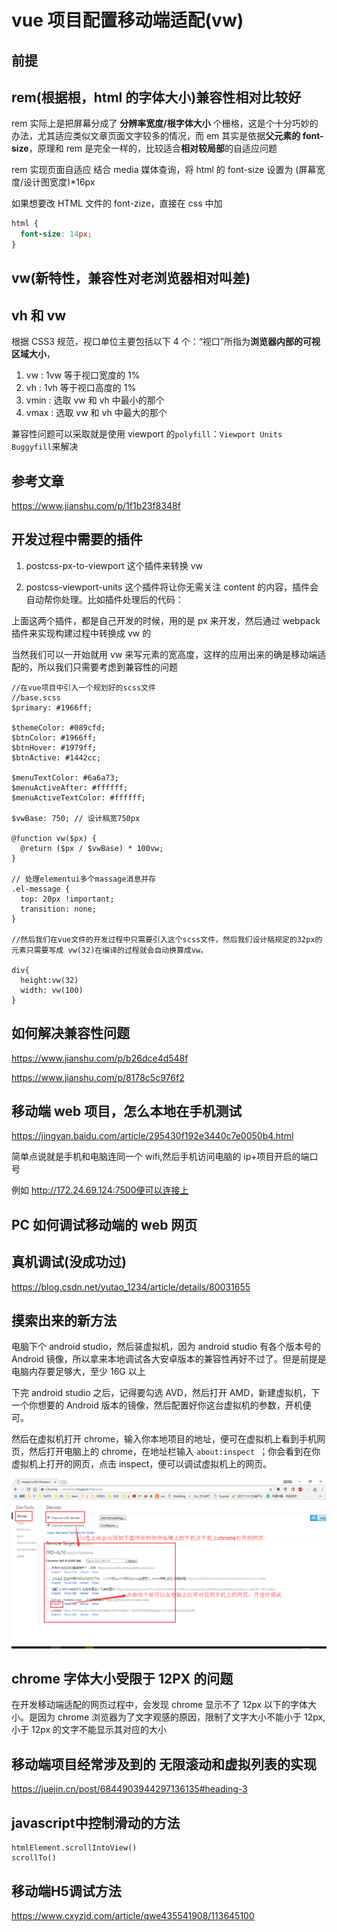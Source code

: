 # vue 项目配置移动端适配(vw)

## 前提

## rem(根据根，html 的字体大小)兼容性相对比较好

rem 实际上是把屏幕分成了 **分辨率宽度/根字体大小** 个栅格，这是个十分巧妙的办法，尤其适应类似文章页面文字较多的情况，而 em 其实是依据**父元素的 font-size**，原理和 rem 是完全一样的，比较适合**相对较局部**的自适应问题

rem 实现页面自适应
结合 media 媒体查询，将 html 的 font-size 设置为 (屏幕宽度/设计图宽度)\*16px

如果想要改 HTML 文件的 font-zize，直接在 css 中加

```css
html {
  font-size: 14px;
}
```

## vw(新特性，兼容性对老浏览器相对叫差)

## vh 和 vw

根据 CSS3 规范，视口单位主要包括以下 4 个：“视口”所指为**浏览器内部的可视区域大小**，

1. vw : 1vw 等于视口宽度的 1%
2. vh : 1vh 等于视口高度的 1%
3. vmin : 选取 vw 和 vh 中最小的那个
4. vmax : 选取 vw 和 vh 中最大的那个

兼容性问题可以采取就是使用 viewport 的`polyfill`：`Viewport Units Buggyfill`来解决

## 参考文章

https://www.jianshu.com/p/1f1b23f8348f

## 开发过程中需要的插件

1. postcss-px-to-viewport 这个插件来转换 vw

2. postcss-viewport-units 这个插件将让你无需关注 content 的内容，插件会自动帮你处理。比如插件处理后的代码：

上面这两个插件，都是自己开发的时候，用的是 px 来开发，然后通过 webpack 插件来实现构建过程中转换成 vw 的

当然我们可以一开始就用 vw 来写元素的宽高度，这样的应用出来的确是移动端适配的，所以我们只需要考虑到兼容性的问题

```
//在vue项目中引入一个规划好的scss文件
//base.scss
$primary: #1966ff;

$themeColor: #089cfd;
$btnColor: #1966ff;
$btnHover: #1979ff;
$btnActive: #1442cc;

$menuTextColor: #6a6a73;
$menuActiveAfter: #ffffff;
$menuActiveTextColor: #ffffff;

$vwBase: 750; // 设计稿宽750px

@function vw($px) {
  @return ($px / $vwBase) * 100vw;
}

// 处理elementui多个massage消息并存
.el-message {
  top: 20px !important;
  transition: none;
}

//然后我们在vue文件的开发过程中只需要引入这个scss文件，然后我们设计稿规定的32px的元素只需要写成 vw(32)在编译的过程就会自动换算成vw。

div{
  height:vw(32)
  width: vw(100)
}
```

## 如何解决兼容性问题

https://www.jianshu.com/p/b26dce4d548f

https://www.jianshu.com/p/8178c5c976f2

## 移动端 web 项目，怎么本地在手机测试

https://jingyan.baidu.com/article/295430f192e3440c7e0050b4.html

简单点说就是手机和电脑连同一个 wifi,然后手机访问电脑的 ip+项目开启的端口号

例如 http://172.24.69.124:7500便可以连接上

## PC 如何调试移动端的 web 网页

## 真机调试(没成功过)

https://blog.csdn.net/yutao_1234/article/details/80031655

## 摸索出来的新方法

电脑下个 android studio，然后装虚拟机，因为 android studio 有各个版本号的 Android 镜像，所以拿来本地调试各大安卓版本的兼容性再好不过了。但是前提是电脑内存要足够大，至少 16G 以上

下完 android studio 之后，记得要勾选 AVD，然后打开 AMD，新建虚拟机，下一个你想要的 Android 版本的镜像，然后配置好你这台虚拟机的参数，开机便可。

然后在虚拟机打开 chrome，输入你本地项目的地址，便可在虚拟机上看到手机网页，然后打开电脑上的 chrome，在地址栏输入 `about:inspect `；你会看到在你虚拟机上打开的网页，点击 inspect，便可以调试虚拟机上的网页。

![./assets/img/Androidinspect.png](.././assets/imgs/Androidinspect.png)

## chrome 字体大小受限于 12PX 的问题

在开发移动端适配的网页过程中，会发现 chrome 显示不了 12px 以下的字体大小。是因为 chrome 浏览器为了文字观感的原因，限制了文字大小不能小于 12px, 小于 12px 的文字不能显示其对应的大小

## 移动端项目经常涉及到的 无限滚动和虚拟列表的实现

https://juejin.cn/post/6844903944297136135#heading-3


## javascript中控制滑动的方法

```
htmlElement.scrollIntoView()
scrollTo()
```
## 移动端H5调试方法

https://www.cxyzjd.com/article/qwe435541908/113645100